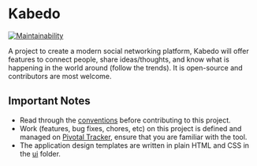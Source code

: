 # Kabedo
[![Maintainability](https://api.codeclimate.com/v1/badges/adb29a1cb705b69eeb34/maintainability)](https://codeclimate.com/github/ongebo/kabedo/maintainability)

A project to create a modern social networking platform, Kabedo will offer features to connect people, share ideas/thoughts, and know what is happening in the world around (follow the trends). It is open-source and contributors are most welcome.
## Important Notes
* Read through the [conventions](conventions/README.md) before contributing to this project.
* Work (features, bug fixes, chores, etc) on this project is defined and managed on [Pivotal Tracker](https://www.pivotaltracker.com/n/projects/2321300), ensure that you are familiar with the tool.
* The application design templates are written in plain HTML and CSS in the [ui](ui) folder.
